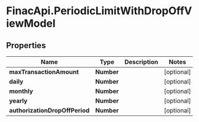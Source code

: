 # FinacApi.PeriodicLimitWithDropOffViewModel

## Properties
Name | Type | Description | Notes
------------ | ------------- | ------------- | -------------
**maxTransactionAmount** | **Number** |  | [optional] 
**daily** | **Number** |  | [optional] 
**monthly** | **Number** |  | [optional] 
**yearly** | **Number** |  | [optional] 
**authorizationDropOffPeriod** | **Number** |  | [optional] 
